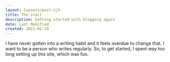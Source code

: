```yaml
---
layout: layouts/post.njk
title: The start
description: Getting started with blogging again
date: Last Modified
created: 2021-01-29
---
```


I have never gotten into a writing habit and it feels overdue to change that. I want to be a person who writes regularly. So, to get started, I spent way too long setting up this site, which was fun.
